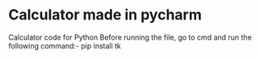 # Calculator made in pycharm
Calculator code for Python
Before running the file, go to cmd and run the following command:-
pip install tk
